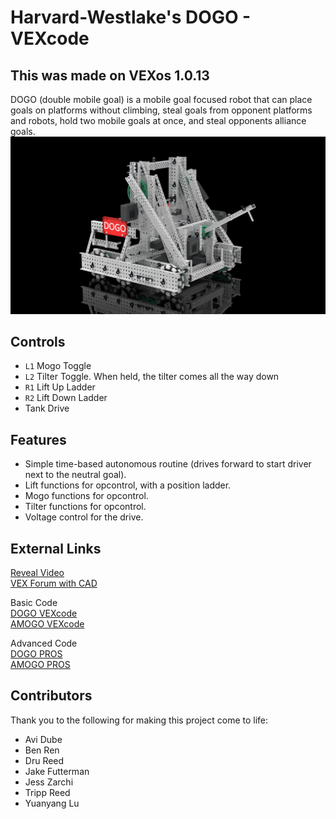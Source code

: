 # Harvard-Westlake's DOGO - VEXcode
  
This was made on VEXos 1.0.13
---
DOGO (double mobile goal) is a mobile goal focused robot that can place goals on platforms without climbing, steal goals from opponent platforms and robots, hold two mobile goals at once, and steal opponents alliance goals. 
![](DOGO-Render.png)   

## Controls
- `L1` Mogo Toggle
- `L2` Tilter Toggle.  When held, the tilter comes all the way down
- `R1` Lift Up Ladder
- `R2` Lift Down Ladder
- Tank Drive

## Features
 - Simple time-based autonomous routine (drives forward to start driver next to the neutral goal).
 - Lift functions for opcontrol, with a position ladder.
 - Mogo functions for opcontrol.
 - Tilter functions for opcontrol.
 - Voltage control for the drive.
 
## External Links

[Reveal Video](https://youtu.be/mmhPOVIbJWI)  
[VEX Forum with CAD](https://www.vexforum.com/t/harvard-westlake-robotics-amogo-x-dogo-reveal/92670)  

Basic Code  
[DOGO VEXcode](https://github.com/Unionjackjz1/HW-DOGO-VEXCODE/)    
[AMOGO VEXcode](https://github.com/Unionjackjz1/HW-AMOGO-VEXCODE/)  

Advanced Code  
[DOGO PROS](https://github.com/Unionjackjz1/HW-DOGO-PROS/)  
[AMOGO PROS](https://github.com/Unionjackjz1/HW-AMOGO-PROS/) 

## Contributors
Thank you to the following for making this project come to life:
- Avi Dube
- Ben Ren
- Dru Reed
- Jake Futterman
- Jess Zarchi
- Tripp Reed
- Yuanyang Lu
